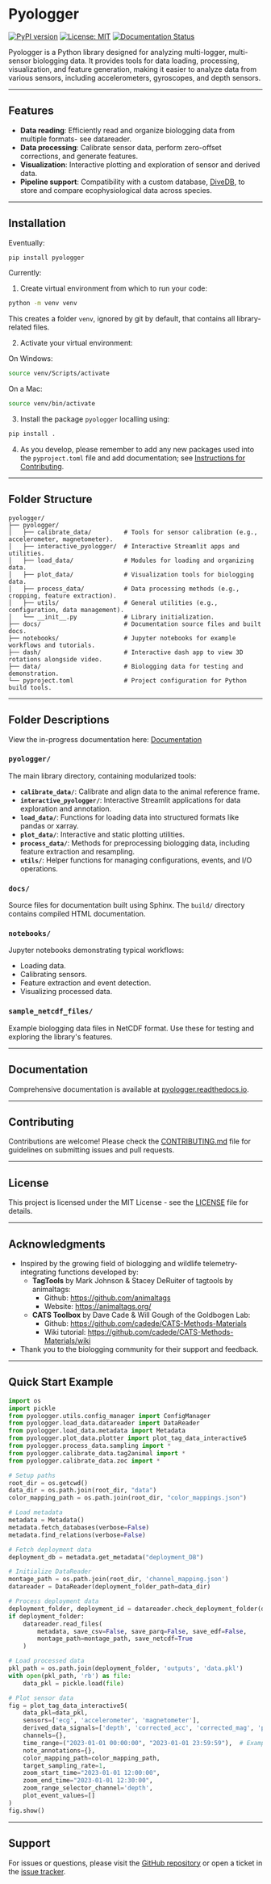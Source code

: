 # Pyologger

[![PyPI version](https://badge.fury.io/py/pyologger.svg)](https://pypi.org/project/pyologger/)
[![License: MIT](https://img.shields.io/badge/License-MIT-yellow.svg)](https://opensource.org/licenses/MIT)
[![Documentation Status](https://readthedocs.org/projects/pyologger/badge/?version=latest)](https://pyologger.readthedocs.io/en/latest/)

Pyologger is a Python library designed for analyzing multi-logger, multi-sensor biologging data. It provides tools for data loading, processing, visualization, and feature generation, making it easier to analyze data from various sensors, including accelerometers, gyroscopes, and depth sensors.

---

## Features

- **Data reading**: Efficiently read and organize biologging data from multiple formats- see datareader.
- **Data processing**: Calibrate sensor data, perform zero-offset corrections, and generate features.
- **Visualization**: Interactive plotting and exploration of sensor and derived data.
- **Pipeline support**: Compatibility with a custom database, [DiveDB](https://github.com/ecophysviz-lab/DiveDB), to store and compare ecophysiological data across species.

---

## Installation

Eventually:
```bash
pip install pyologger
```

Currently:

1. Create virtual environment from which to run your code:

```bash
python -m venv venv
``` 

This creates a folder `venv`, ignored by git by default, that contains all library-related files.

2. Activate your virtual environment:

On Windows:
```bash
source venv/Scripts/activate
``` 
On a Mac:
```bash
source venv/bin/activate
```

3. Install the package `pyologger` localling using: 

```bash
pip install .
``` 

4. As you develop, please remember to add any new packages used into the `pyproject.toml` file and add documentation; see [Instructions for Contributing](CONTRIBUTING.md).
---

## Folder Structure

```plaintext
pyologger/
├── pyologger/
│   ├── calibrate_data/         # Tools for sensor calibration (e.g., accelerometer, magnetometer).
│   ├── interactive_pyologger/  # Interactive Streamlit apps and utilities.
│   ├── load_data/              # Modules for loading and organizing data.
│   ├── plot_data/              # Visualization tools for biologging data.
│   ├── process_data/           # Data processing methods (e.g., cropping, feature extraction).
│   ├── utils/                  # General utilities (e.g., configuration, data management).
│   └── __init__.py             # Library initialization.
├── docs/                       # Documentation source files and built docs.
├── notebooks/                  # Jupyter notebooks for example workflows and tutorials.
├── dash/                       # Interactive dash app to view 3D rotations alongside video.
├── data/                       # Biologging data for testing and demonstration.
└── pyproject.toml              # Project configuration for Python build tools.
```

---

## Folder Descriptions

View the in-progress documentation here: [Documentation](docs/build/html/index.html)

### `pyologger/`

The main library directory, containing modularized tools:

- **`calibrate_data/`**: Calibrate and align data to the animal reference frame.
- **`interactive_pyologger/`**: Interactive Streamlit applications for data exploration and annotation.
- **`load_data/`**: Functions for loading data into structured formats like pandas or xarray.
- **`plot_data/`**: Interactive and static plotting utilities.
- **`process_data/`**: Methods for preprocessing biologging data, including feature extraction and resampling.
- **`utils/`**: Helper functions for managing configurations, events, and I/O operations.

### `docs/`

Source files for documentation built using Sphinx. The `build/` directory contains compiled HTML documentation.

### `notebooks/`

Jupyter notebooks demonstrating typical workflows:

- Loading data.
- Calibrating sensors.
- Feature extraction and event detection.
- Visualizing processed data.

### `sample_netcdf_files/`

Example biologging data files in NetCDF format. Use these for testing and exploring the library's features.

---

## Documentation

Comprehensive documentation is available at [pyologger.readthedocs.io](https://pyologger.readthedocs.io/en/latest/).

---

## Contributing

Contributions are welcome! Please check the [CONTRIBUTING.md](CONTRIBUTING.md) file for guidelines on submitting issues and pull requests.

---

## License

This project is licensed under the MIT License - see the [LICENSE](LICENSE) file for details.

---

## Acknowledgments

- Inspired by the growing field of biologging and wildlife telemetry- integrating functions developed by: 
    - **TagTools** by Mark Johnson & Stacey DeRuiter of tagtools by animaltags:
        - Github: https://github.com/animaltags 
        - Website: https://animaltags.org/
    - **CATS Toolbox** by Dave Cade & Will Gough of the Goldbogen Lab:
        - Github: https://github.com/cadede/CATS-Methods-Materials
        - Wiki tutorial: https://github.com/cadede/CATS-Methods-Materials/wiki
- Thank you to the biologging community for their support and feedback.

---

## Quick Start Example

```python
import os
import pickle
from pyologger.utils.config_manager import ConfigManager
from pyologger.load_data.datareader import DataReader
from pyologger.load_data.metadata import Metadata
from pyologger.plot_data.plotter import plot_tag_data_interactive5
from pyologger.process_data.sampling import *
from pyologger.calibrate_data.tag2animal import *
from pyologger.calibrate_data.zoc import *

# Setup paths
root_dir = os.getcwd()
data_dir = os.path.join(root_dir, "data")
color_mapping_path = os.path.join(root_dir, "color_mappings.json")

# Load metadata
metadata = Metadata()
metadata.fetch_databases(verbose=False)
metadata.find_relations(verbose=False)

# Fetch deployment data
deployment_db = metadata.get_metadata("deployment_DB")

# Initialize DataReader
montage_path = os.path.join(root_dir, 'channel_mapping.json')
datareader = DataReader(deployment_folder_path=data_dir)

# Process deployment data
deployment_folder, deployment_id = datareader.check_deployment_folder(deployment_db, data_dir)
if deployment_folder:
    datareader.read_files(
        metadata, save_csv=False, save_parq=False, save_edf=False,
        montage_path=montage_path, save_netcdf=True
    )

# Load processed data
pkl_path = os.path.join(deployment_folder, 'outputs', 'data.pkl')
with open(pkl_path, 'rb') as file:
    data_pkl = pickle.load(file)

# Plot sensor data
fig = plot_tag_data_interactive5(
    data_pkl=data_pkl,
    sensors=['ecg', 'accelerometer', 'magnetometer'],
    derived_data_signals=['depth', 'corrected_acc', 'corrected_mag', 'prh'],
    channels={},
    time_range=("2023-01-01 00:00:00", "2023-01-01 23:59:59"),  # Example time range
    note_annotations={},
    color_mapping_path=color_mapping_path,
    target_sampling_rate=1,
    zoom_start_time="2023-01-01 12:00:00",
    zoom_end_time="2023-01-01 12:30:00",
    zoom_range_selector_channel='depth',
    plot_event_values=[]
)
fig.show()
```

---

## Support

For issues or questions, please visit the [GitHub repository](https://github.com/yourusername/pyologger) or open a ticket in the [issue tracker](https://github.com/yourusername/pyologger/issues).

